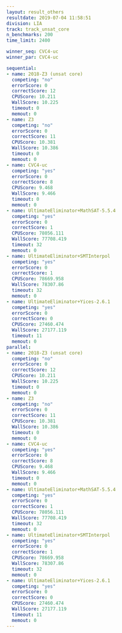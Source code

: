 ```yaml
---
layout: result_others
resultdate: 2019-07-04 11:58:51
division: LIA
track: track_unsat_core
n_benchmarks: 200
time_limit: 2400

winner_seq: CVC4-uc
winner_par: CVC4-uc

sequential:
- name: 2018-Z3 (unsat core)
  competing: "no"
  errorScore: 0
  correctScore: 12
  CPUScore: 10.211
  WallScore: 10.225
  timeout: 0
  memout: 0
- name: Z3
  competing: "no"
  errorScore: 0
  correctScore: 11
  CPUScore: 10.381
  WallScore: 10.386
  timeout: 0
  memout: 0
- name: CVC4-uc
  competing: "yes"
  errorScore: 0
  correctScore: 8
  CPUScore: 9.468
  WallScore: 9.466
  timeout: 0
  memout: 0
- name: UltimateEliminator+MathSAT-5.5.4
  competing: "yes"
  errorScore: 0
  correctScore: 1
  CPUScore: 78056.111
  WallScore: 77708.419
  timeout: 32
  memout: 0
- name: UltimateEliminator+SMTInterpol
  competing: "yes"
  errorScore: 0
  correctScore: 1
  CPUScore: 78669.958
  WallScore: 78307.86
  timeout: 32
  memout: 0
- name: UltimateEliminator+Yices-2.6.1
  competing: "yes"
  errorScore: 0
  correctScore: 0
  CPUScore: 27460.474
  WallScore: 27177.119
  timeout: 11
  memout: 0
parallel:
- name: 2018-Z3 (unsat core)
  competing: "no"
  errorScore: 0
  correctScore: 12
  CPUScore: 10.211
  WallScore: 10.225
  timeout: 0
  memout: 0
- name: Z3
  competing: "no"
  errorScore: 0
  correctScore: 11
  CPUScore: 10.381
  WallScore: 10.386
  timeout: 0
  memout: 0
- name: CVC4-uc
  competing: "yes"
  errorScore: 0
  correctScore: 8
  CPUScore: 9.468
  WallScore: 9.466
  timeout: 0
  memout: 0
- name: UltimateEliminator+MathSAT-5.5.4
  competing: "yes"
  errorScore: 0
  correctScore: 1
  CPUScore: 78056.111
  WallScore: 77708.419
  timeout: 32
  memout: 0
- name: UltimateEliminator+SMTInterpol
  competing: "yes"
  errorScore: 0
  correctScore: 1
  CPUScore: 78669.958
  WallScore: 78307.86
  timeout: 32
  memout: 0
- name: UltimateEliminator+Yices-2.6.1
  competing: "yes"
  errorScore: 0
  correctScore: 0
  CPUScore: 27460.474
  WallScore: 27177.119
  timeout: 11
  memout: 0
---
```

